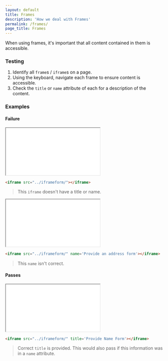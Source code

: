 ```yaml
---
layout: default
title: Frames
description: 'How we deal with Frames'
permalink: /frames/
page_title: Frames
---
```

When using frames, it's important that all content contained in them is accessible. 

### Testing 

1. Identify all `frame`s / `iframe`s on a page.
2. Using the keyboard, navigate each frame to ensure content is accessible.
3. Check the `title` or `name` attribute of each for a description of the content.

### Examples


#### Failure

<iframe src="../iframeform/"></iframe>

```html
<iframe src="../iframeform/"></iframe>
```

> This `iframe` doesn't have a title or name.

<iframe src="../iframeform/" name='Provide an address form'></iframe>

```html
<iframe src="../iframeform/" name='Provide an address form'></iframe>
```

> This `name` isn't correct.

#### Passes

<iframe src="../iframeform/" title='Provide Name Form'></iframe>

```html
<iframe src="../iframeform/" title='Provide Name Form'></iframe>
```

> Correct `title` is provided. This would also pass if this information was in a `name` attribute.

